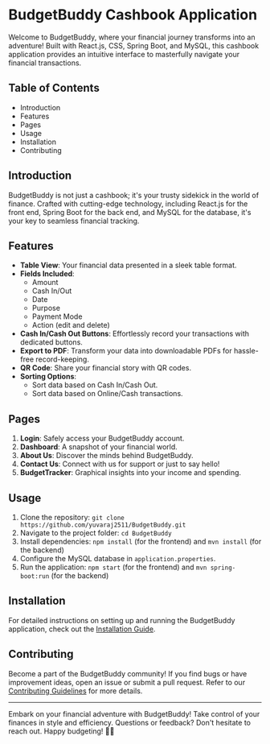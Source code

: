 #  **BudgetBuddy Cashbook Application** 



Welcome to BudgetBuddy, where your financial journey transforms into an adventure! Built with React.js, CSS, Spring Boot, and MySQL, this cashbook application provides an intuitive interface to masterfully navigate your financial transactions.

## Table of Contents

- Introduction
- Features
- Pages
- Usage
- Installation
- Contributing


## Introduction

BudgetBuddy is not just a cashbook; it's your trusty sidekick in the world of finance. Crafted with cutting-edge technology, including React.js for the front end, Spring Boot for the back end, and MySQL for the database, it's your key to seamless financial tracking.

## Features

- **Table View**: Your financial data presented in a sleek table format.
- **Fields Included**:
  - Amount
  - Cash In/Out
  - Date
  - Purpose
  - Payment Mode
  - Action (edit and delete)
- **Cash In/Cash Out Buttons**: Effortlessly record your transactions with dedicated buttons.
- **Export to PDF**: Transform your data into downloadable PDFs for hassle-free record-keeping.
- **QR Code**: Share your financial story with QR codes.
- **Sorting Options**:
  - Sort data based on Cash In/Cash Out.
  - Sort data based on Online/Cash transactions.

## Pages

1. **Login**: Safely access your BudgetBuddy account.
2. **Dashboard**: A snapshot of your financial world.
3. **About Us**: Discover the minds behind BudgetBuddy.
4. **Contact Us**: Connect with us for support or just to say hello!
5. **BudgetTracker**: Graphical insights into your income and spending.

## Usage

1. Clone the repository: `git clone https://github.com/yuvaraj2511/BudgetBuddy.git`
2. Navigate to the project folder: `cd BudgetBuddy`
3. Install dependencies: `npm install` (for the frontend) and `mvn install` (for the backend)
4. Configure the MySQL database in `application.properties`.
5. Run the application: `npm start` (for the frontend) and `mvn spring-boot:run` (for the backend)

## Installation

For detailed instructions on setting up and running the BudgetBuddy application, check out the [Installation Guide](docs/installation.md).

## Contributing

Become a part of the BudgetBuddy community! If you find bugs or have improvement ideas, open an issue or submit a pull request. Refer to our [Contributing Guidelines](CONTRIBUTING.md) for more details.



---

Embark on your financial adventure with BudgetBuddy! Take control of your finances in style and efficiency. Questions or feedback? Don't hesitate to reach out. Happy budgeting! 🌈💸
